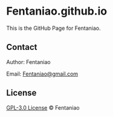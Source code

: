 # Fentaniao.github.io

This is the GitHub Page for Fentaniao.

## Contact

Author: Fentaniao

Email: [Fentaniao@gmail.com](mailto:Fentaniao@gmail.com)

## License

[GPL-3.0 License](https://github.com/Fentaniao/Fentaniao.github.io/blob/main/LICENSE) © Fentaniao
